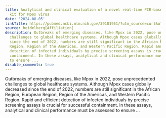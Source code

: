 ```yaml
---
title: Analytical and clinical evaluation of a novel real-time PCR-based detection
  kit for Mpox virus
date: '2024-08-05'
linkTitle: https://pubmed.ncbi.nlm.nih.gov/39101951/?utm_source=curl&utm_medium=rss&utm_campaign=pubmed-2&utm_content=1FakS-2QOkCT8HsMOQP1bCRQ4YzyumYOmxmF0moLsQ3dFB1E9V&fc=20220326224207&ff=20240805181434&v=2.18.0.post9+e462414
source: heidelberg[Affiliation]
description: Outbreaks of emerging diseases, like Mpox in 2022, pose unprecedented
  challenges to global healthcare systems. Although Mpox cases globally decreased
  since the end of 2022, numbers are still significant in the African Region, European
  Region, Region of the Americas, and Western Pacific Region. Rapid and efficient
  detection of infected individuals by precise screening assays is crucial for successful
  containment. In these assays, analytical and clinical performance must be assessed
  to ensure ...
disable_comments: true
---
```

Outbreaks of emerging diseases, like Mpox in 2022, pose unprecedented challenges to global healthcare systems. Although Mpox cases globally decreased since the end of 2022, numbers are still significant in the African Region, European Region, Region of the Americas, and Western Pacific Region. Rapid and efficient detection of infected individuals by precise screening assays is crucial for successful containment. In these assays, analytical and clinical performance must be assessed to ensure ...